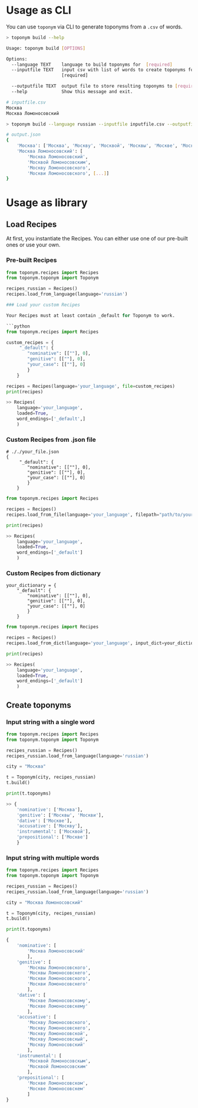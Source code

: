 # Usage as CLI

You can use `toponym` via CLI to generate toponyms from a `.csv` of words.

```bash
> toponym build --help

Usage: toponym build [OPTIONS]

Options:
  --language TEXT    language to build toponyms for  [required]
  --inputfile TEXT   input csv with list of words to create toponyms for
                     [required]

  --outputfile TEXT  output file to store resulting toponyms to [required]
  --help             Show this message and exit.
```

```python
# inputfile.csv
Москва
Москва Ломоносовский
```

```bash
> toponym build --language russian --inputfile inputfile.csv --outputfile output.json
```

```bash
# output.json
{
    'Москва': ['Москва', 'Москву', 'Москвой', 'Москвы', 'Москве', 'Москви'],
    'Москва Ломоносовский': [
        'Москва Ломоносовский',
        'Москвой Ломоносовским',
        'Москву Ломоносовского',
        'Москви Ломоносовского', [...]]
}
```

# Usage as library

## Load Recipes

At first, you instantiate the Recipes. You can either use one of our pre-built ones or use your own.

### Pre-built Recipes
```python
from toponym.recipes import Recipes
from toponym.toponym import Toponym

recipes_russian = Recipes()
recipes.load_from_language(language='russian')

### Load your custom Recipes

Your Recipes must at least contain _default for Toponym to work.

```python
from toponym.recipes import Recipes

custom_recipes = {
     "_default": {
        "nominative": [[""], 0],
        "genitive": [[""], 0],
        "your_case": [[""], 0]
        }
    }

recipes = Recipes(language='your_language', file=custom_recipes)
print(recipes)

>> Recipes(
    language='your_language',
    loaded=True,
    word_endings=['_default',]
    )
```

### Custom Recipes from .json file

```
# ././your_file.json
{
     "_default": {
        "nominative": [[""], 0],
        "genitive": [[""], 0],
        "your_case": [[""], 0]
        }
    }
```

```python
from toponym.recipes import Recipes

recipes = Recipes()
recipes.load_from_file(language='your_language', filepath="path/to/your_file.json")

print(recipes)

>> Recipes(
    language='your_language',
    loaded=True,
    word_endings=['_default']
    )
```

### Custom Recipes from dictionary

```
your_dictionary = {
    "_default": {
        "nominative": [[""], 0],
        "genitive": [[""], 0],
        "your_case": [[""], 0]
        }
    }
```

```python
from toponym.recipes import Recipes

recipes = Recipes()
recipes.load_from_dict(language='your_language', input_dict=your_dictionary)

print(recipes)

>> Recipes(
    language='your_language',
    loaded=True,
    word_endings=['_default']
    )
```

## Create toponyms

### Input string with a single word

```python
from toponym.recipes import Recipes
from toponym.toponym import Toponym

recipes_russian = Recipes()
recipes_russian.load_from_language(language='russian')

city = "Москва"

t = Toponym(city, recipes_russian)
t.build()

print(t.toponyms)

>> {
    'nominative': ['Москва'],
    'genitive': ['Москвы', 'Москви'],
    'dative': ['Москве'],
    'accusative': ['Москву'],
    'instrumental': ['Москвой'],
    'prepositional': ['Москве']
    }
```

### Input string with multiple words

```python
from toponym.recipes import Recipes
from toponym.toponym import Toponym

recipes_russian = Recipes()
recipes_russian.load_from_language(language='russian')

city = "Москва Ломоносовский"

t = Toponym(city, recipes_russian)
t.build()

print(t.toponyms)

{
    'nominative': [
        'Москва Ломоносовский'
        ],
    'genitive': [
        'Москвы Ломоносовского',
        'Москвы Ломоносовскего',
        'Москви Ломоносовского',
        'Москви Ломоносовскего'
        ],
    'dative': [
        'Москве Ломоносовскому',
        'Москве Ломоносовскему'
        ],
    'accusative': [
        'Москву Ломоносовского',
        'Москву Ломоносовскего',
        'Москву Ломоносовской',
        'Москву Ломоносовскый',
        'Москву Ломоносовский'
        ],
    'instrumental': [
        'Москвой Ломоносовскым',
        'Москвой Ломоносовским'
        ],
    'prepositional': [
        'Москве Ломоносовском',
        'Москве Ломоносовскем'
        ]
}
```
